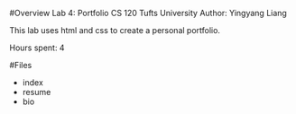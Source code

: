 #Overview
Lab 4: Portfolio
CS 120 Tufts University
Author: Yingyang Liang

This lab uses html and css to create a personal portfolio.

Hours spent: 4

#Files
* index
* resume
* bio

